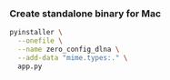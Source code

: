 ### Create standalone binary for Mac
```bash
pyinstaller \
  --onefile \
  --name zero_config_dlna \
  --add-data "mime.types:." \
  app.py
```
